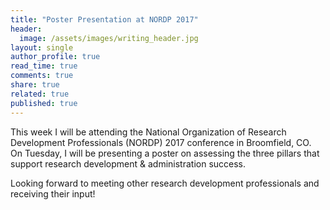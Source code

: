 ```yaml
---
title: "Poster Presentation at NORDP 2017"
header:
  image: /assets/images/writing_header.jpg
layout: single
author_profile: true
read_time: true
comments: true
share: true
related: true
published: true
---
```


This week I will be attending the National Organization of Research Development Professionals (NORDP) 2017 conference in Broomfield, CO. On Tuesday, I will be presenting a poster on assessing the three pillars that support research development & administration success.

Looking forward to meeting other research development professionals and receiving their input!